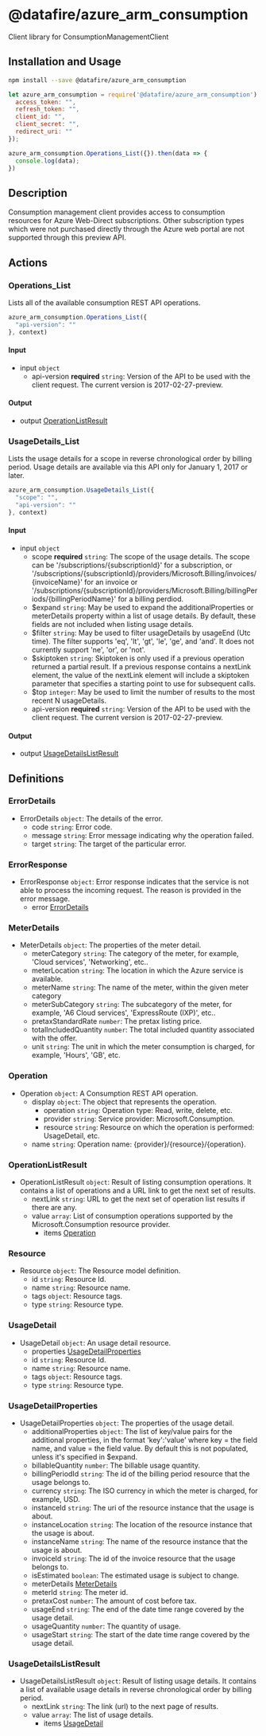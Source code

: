 # @datafire/azure_arm_consumption

Client library for ConsumptionManagementClient

## Installation and Usage
```bash
npm install --save @datafire/azure_arm_consumption
```
```js
let azure_arm_consumption = require('@datafire/azure_arm_consumption').create({
  access_token: "",
  refresh_token: "",
  client_id: "",
  client_secret: "",
  redirect_uri: ""
});

azure_arm_consumption.Operations_List({}).then(data => {
  console.log(data);
})
```

## Description

Consumption management client provides access to consumption resources for Azure Web-Direct subscriptions. Other subscription types which were not purchased directly through the Azure web portal are not supported through this preview API.

## Actions

### Operations_List
Lists all of the available consumption REST API operations.


```js
azure_arm_consumption.Operations_List({
  "api-version": ""
}, context)
```

#### Input
* input `object`
  * api-version **required** `string`: Version of the API to be used with the client request. The current version is 2017-02-27-preview.

#### Output
* output [OperationListResult](#operationlistresult)

### UsageDetails_List
Lists the usage details for a scope in reverse chronological order by billing period. Usage details are available via this API only for January 1, 2017 or later.


```js
azure_arm_consumption.UsageDetails_List({
  "scope": "",
  "api-version": ""
}, context)
```

#### Input
* input `object`
  * scope **required** `string`: The scope of the usage details. The scope can be '/subscriptions/{subscriptionId}' for a subscription, or '/subscriptions/{subscriptionId}/providers/Microsoft.Billing/invoices/{invoiceName}' for an invoice or '/subscriptions/{subscriptionId}/providers/Microsoft.Billing/billingPeriods/{billingPeriodName}' for a billing perdiod.
  * $expand `string`: May be used to expand the additionalProperties or meterDetails property within a list of usage details. By default, these fields are not included when listing usage details.
  * $filter `string`: May be used to filter usageDetails by usageEnd (Utc time). The filter supports 'eq', 'lt', 'gt', 'le', 'ge', and 'and'. It does not currently support 'ne', 'or', or 'not'.
  * $skiptoken `string`: Skiptoken is only used if a previous operation returned a partial result. If a previous response contains a nextLink element, the value of the nextLink element will include a skiptoken parameter that specifies a starting point to use for subsequent calls.
  * $top `integer`: May be used to limit the number of results to the most recent N usageDetails.
  * api-version **required** `string`: Version of the API to be used with the client request. The current version is 2017-02-27-preview.

#### Output
* output [UsageDetailsListResult](#usagedetailslistresult)



## Definitions

### ErrorDetails
* ErrorDetails `object`: The details of the error.
  * code `string`: Error code.
  * message `string`: Error message indicating why the operation failed.
  * target `string`: The target of the particular error.

### ErrorResponse
* ErrorResponse `object`: Error response indicates that the service is not able to process the incoming request. The reason is provided in the error message.
  * error [ErrorDetails](#errordetails)

### MeterDetails
* MeterDetails `object`: The properties of the meter detail.
  * meterCategory `string`: The category of the meter, for example, 'Cloud services', 'Networking', etc..
  * meterLocation `string`: The location in which the Azure service is available.
  * meterName `string`: The name of the meter, within the given meter category
  * meterSubCategory `string`: The subcategory of the meter, for example, 'A6 Cloud services', 'ExpressRoute (IXP)', etc..
  * pretaxStandardRate `number`: The pretax listing price.
  * totalIncludedQuantity `number`: The total included quantity associated with the offer.
  * unit `string`: The unit in which the meter consumption is charged, for example, 'Hours', 'GB', etc.

### Operation
* Operation `object`: A Consumption REST API operation.
  * display `object`: The object that represents the operation.
    * operation `string`: Operation type: Read, write, delete, etc.
    * provider `string`: Service provider: Microsoft.Consumption.
    * resource `string`: Resource on which the operation is performed: UsageDetail, etc.
  * name `string`: Operation name: {provider}/{resource}/{operation}.

### OperationListResult
* OperationListResult `object`: Result of listing consumption operations. It contains a list of operations and a URL link to get the next set of results.
  * nextLink `string`: URL to get the next set of operation list results if there are any.
  * value `array`: List of consumption operations supported by the Microsoft.Consumption resource provider.
    * items [Operation](#operation)

### Resource
* Resource `object`: The Resource model definition.
  * id `string`: Resource Id.
  * name `string`: Resource name.
  * tags `object`: Resource tags.
  * type `string`: Resource type.

### UsageDetail
* UsageDetail `object`: An usage detail resource.
  * properties [UsageDetailProperties](#usagedetailproperties)
  * id `string`: Resource Id.
  * name `string`: Resource name.
  * tags `object`: Resource tags.
  * type `string`: Resource type.

### UsageDetailProperties
* UsageDetailProperties `object`: The properties of the usage detail.
  * additionalProperties `object`: The list of key/value pairs for the additional properties, in the format 'key':'value' where key = the field name, and value = the field value. By default this is not populated, unless it's specified in $expand.
  * billableQuantity `number`: The billable usage quantity.
  * billingPeriodId `string`: The id of the billing period resource that the usage belongs to.
  * currency `string`: The ISO currency in which the meter is charged, for example, USD.
  * instanceId `string`: The uri of the resource instance that the usage is about.
  * instanceLocation `string`: The location of the resource instance that the usage is about.
  * instanceName `string`: The name of the resource instance that the usage is about.
  * invoiceId `string`: The id of the invoice resource that the usage belongs to.
  * isEstimated `boolean`: The estimated usage is subject to change.
  * meterDetails [MeterDetails](#meterdetails)
  * meterId `string`: The meter id.
  * pretaxCost `number`: The amount of cost before tax.
  * usageEnd `string`: The end of the date time range covered by the usage detail.
  * usageQuantity `number`: The quantity of usage.
  * usageStart `string`: The start of the date time range covered by the usage detail.

### UsageDetailsListResult
* UsageDetailsListResult `object`: Result of listing usage details. It contains a list of available usage details in reverse chronological order by billing period.
  * nextLink `string`: The link (url) to the next page of results.
  * value `array`: The list of usage details.
    * items [UsageDetail](#usagedetail)


